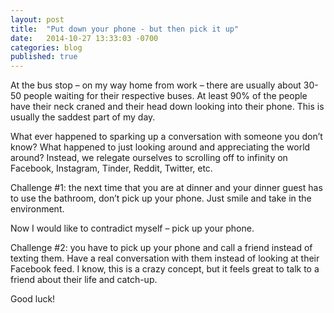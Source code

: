 ```yaml
---
layout: post
title:  "Put down your phone - but then pick it up"
date:   2014-10-27 13:33:03 -0700
categories: blog
published: true
---
```

At the bus stop – on my way home from work – there are usually about 30-50 people waiting for their respective buses. At least 90% of the people have their neck craned and their head down looking into their phone. This is usually the saddest part of my day.

What ever happened to sparking up a conversation with someone you don’t know? What happened to just looking around and appreciating the world around? Instead, we relegate ourselves to scrolling off to infinity on Facebook, Instagram, Tinder, Reddit, Twitter, etc.

Challenge #1: the next time that you are at dinner and your dinner guest has to use the bathroom, don’t pick up your phone. Just smile and take in the environment.

Now I would like to contradict myself – pick up your phone. 

Challenge #2: you have to pick up your phone and call a friend instead of texting them. Have a real conversation with them instead of looking at their Facebook feed. I know, this is a crazy concept, but it feels great to talk to a friend about their life and catch-up.

Good luck!
